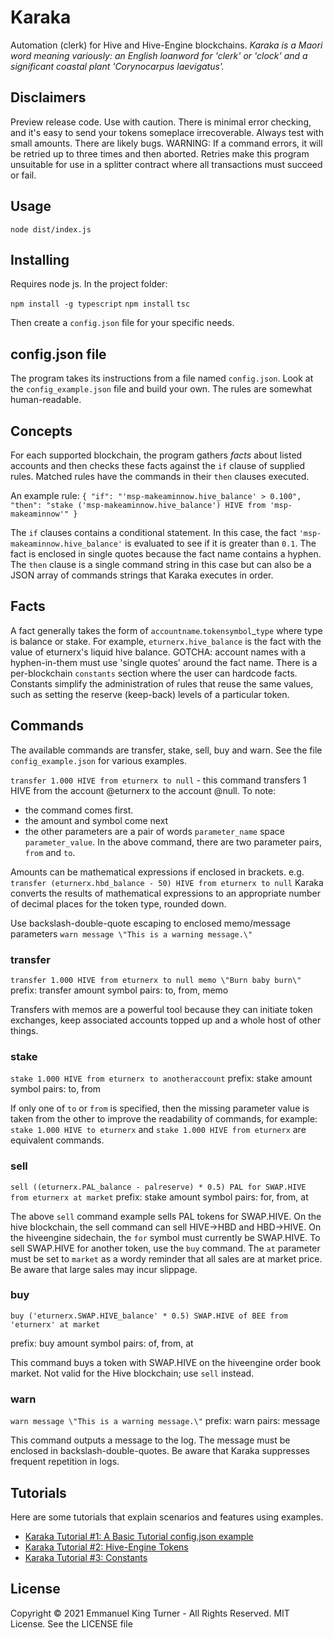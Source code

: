 # Karaka
Automation (clerk) for Hive and Hive-Engine blockchains.
*Karaka is a Maori word meaning variously: an English loanword for 'clerk' or 'clock' and a significant coastal plant 'Corynocarpus laevigatus'.*

## Disclaimers
Preview release code. Use with caution. There is minimal error checking, and it's easy to send your tokens someplace irrecoverable. Always test with small amounts. There are likely bugs.
WARNING: If a command errors, it will be retried up to three times and then aborted. Retries make this program unsuitable for use in a splitter contract where all transactions must succeed or fail.

## Usage
`node dist/index.js`

## Installing
Requires node js. In the project folder:

`npm install -g typescript`
`npm install`
`tsc`

Then create a `config.json` file for your specific needs.

## config.json file
The program takes its instructions from a file named `config.json`. Look at the `config_example.json` file and build your own. The rules are somewhat human-readable.

## Concepts
For each supported blockchain, the program gathers *facts* about listed accounts and then checks these facts against the `if` clause of supplied rules. Matched rules have the commands in their `then` clauses executed.

An example rule:
`{ "if": "'msp-makeaminnow.hive_balance' > 0.100", `
`  "then": "stake ('msp-makeaminnow.hive_balance') HIVE from 'msp-makeaminnow'" }`

The `if` clauses contains a conditional statement. In this case, the fact `'msp-makeaminnow.hive_balance'` is evaluated to see if it is greater than `0.1`. The fact is enclosed in single quotes because the fact name contains a hyphen.
The `then` clause is a single command string in this case but can also be a JSON array of commands strings that Karaka executes in order.

## Facts
A fact generally takes the form of `accountname`.`tokensymbol`_`type` where type is balance or stake. For example, `eturnerx.hive_balance` is the fact with the value of eturnerx's liquid hive balance.
GOTCHA: account names with a hyphen-in-them must use 'single quotes' around the fact name.
There is a per-blockchain `constants` section where the user can hardcode facts. Constants simplify the administration of rules that reuse the same values, such as setting the reserve (keep-back) levels of a particular token.

## Commands
The available commands are transfer, stake, sell, buy and warn. See the file `config_example.json` for various examples.

`transfer 1.000 HIVE from eturnerx to null` - this command transfers 1 HIVE from the account @eturnerx to the account @null. To note:
- the command comes first.
- the amount and symbol come next
- the other parameters are a pair of words `parameter_name` space `parameter_value`. In the above command, there are two parameter pairs, `from` and `to`.

Amounts can be mathematical expressions if enclosed in brackets. e.g.
`transfer (eturnerx.hbd_balance - 50) HIVE from eturnerx to null`
Karaka converts the results of mathematical expressions to an appropriate number of decimal places for the token type, rounded down.

Use backslash-double-quote escaping to enclosed memo/message parameters
`warn message \"This is a warning message.\"`

### transfer
`transfer 1.000 HIVE from eturnerx to null memo \"Burn baby burn\"`
prefix: transfer amount symbol
pairs: to, from, memo

Transfers with memos are a powerful tool because they can initiate token exchanges, keep associated accounts topped up and a whole host of other things.

### stake
`stake 1.000 HIVE from eturnerx to anotheraccount`
prefix: stake amount symbol
pairs: to, from

If only one of `to` or `from` is specified, then the missing parameter value is taken from the other to improve the readability of commands, for example:
`stake 1.000 HIVE to eturnerx` and `stake 1.000 HIVE from eturnerx` are equivalent commands.

### sell
`sell ((eturnerx.PAL_balance - palreserve) * 0.5) PAL for SWAP.HIVE from eturnerx at market`
prefix: stake amount symbol
pairs: for, from, at

The above `sell` command example sells PAL tokens for SWAP.HIVE. On the hive blockchain, the sell command can sell HIVE->HBD and HBD->HIVE. On the hiveengine sidechain, the `for` symbol must currently be SWAP.HIVE. To sell SWAP.HIVE for another token, use the `buy` command.
The `at` parameter must be set to `market` as a wordy reminder that all sales are at market price. Be aware that large sales may incur slippage.

### buy
`buy ('eturnerx.SWAP.HIVE_balance' * 0.5) SWAP.HIVE of BEE from 'eturnerx' at market`

prefix: buy amount symbol
pairs: of, from, at

This command buys a token with SWAP.HIVE on the hiveengine order book market. Not valid for the Hive blockchain; use `sell` instead.

### warn
`warn message \"This is a warning message.\"`
prefix: warn
pairs: message

This command outputs a message to the log. The message must be enclosed in backslash-double-quotes. Be aware that Karaka suppresses frequent repetition in logs.

## Tutorials
Here are some tutorials that explain scenarios and features using examples.
- [Karaka Tutorial #1: A Basic Tutorial config.json example](https://hive.blog/engine/@eturnerx/karaka-tutorial-1-a-basic-tutorial-configjson-example)
- [Karaka Tutorial #2: Hive-Engine Tokens](https://hive.blog/engine/@eturnerx/d-buzz-not-working-on-5e8a5c9a21c53)
- [Karaka Tutorial #3: Constants](https://hive.blog/engine/@eturnerx/karaka-tutorial-3-constants)


## License
Copyright © 2021 Emmanuel King Turner - All Rights Reserved.
MIT License. See the LICENSE file
